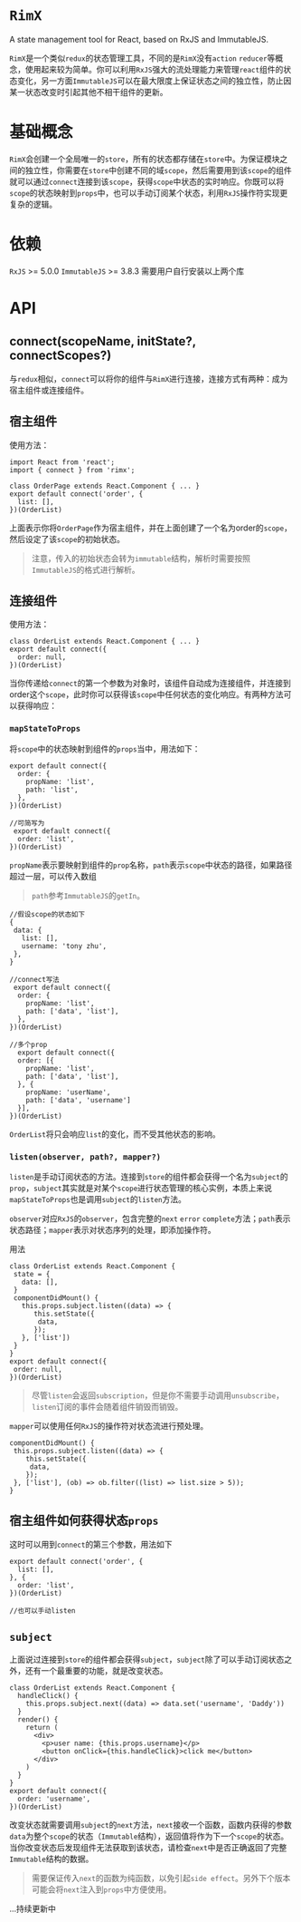 # `RimX`
A state management tool for React, based on RxJS and ImmutableJS.

`RimX`是一个类似`redux`的状态管理工具，不同的是`RimX`没有`action` `reducer`等概念，使用起来较为简单。你可以利用`RxJS`强大的流处理能力来管理`react`组件的状态变化，另一方面`ImmutableJS`可以在最大限度上保证状态之间的独立性，防止因某一状态改变时引起其他不相干组件的更新。

# 基础概念
`RimX`会创建一个全局唯一的`store`，所有的状态都存储在`store`中。为保证模块之间的独立性，你需要在`store`中创建不同的域`scope`，然后需要用到该`scope`的组件就可以通过`connect`连接到该`scope`，获得`scope`中状态的实时响应。你既可以将`scope`的状态映射到`props`中，也可以手动订阅某个状态，利用`RxJS`操作符实现更复杂的逻辑。

# 依赖
`RxJS` >= 5.0.0
`ImmutableJS` >= 3.8.3
需要用户自行安装以上两个库
# API

## connect(scopeName, initState?, connectScopes?)
与`redux`相似，`connect`可以将你的组件与`RimX`进行连接，连接方式有两种：成为宿主组件或连接组件。

## 宿主组件
使用方法：
```
import React from 'react';
import { connect } from 'rimx';

class OrderPage extends React.Component { ... }
export default connect('order', {
  list: [],
})(OrderList)
```
上面表示你将`OrderPage`作为宿主组件，并在上面创建了一个名为order的`scope`，然后设定了该`scope`的初始状态。

> 注意，传入的初始状态会转为`immutable`结构，解析时需要按照`ImmutableJS`的格式进行解析。

## 连接组件
使用方法：
```
class OrderList extends React.Component { ... }
export default connect({
  order: null,
})(OrderList)
```
当你传递给`connect`的第一个参数为对象时，该组件自动成为连接组件，并连接到order这个`scope`，此时你可以获得该`scope`中任何状态的变化响应。有两种方法可以获得响应：

 ### `mapStateToProps`
 将`scope`中的状态映射到组件的`props`当中，用法如下：
 ```
 export default connect({
   order: {
     propName: 'list',
     path: 'list',
   },
 })(OrderList)

 //可简写为
  export default connect({
   order: 'list',
 })(OrderList)
 ```
 `propName`表示要映射到组件的`prop`名称，`path`表示`scope`中状态的路径，如果路径超过一层，可以传入数组
 > `path`参考`ImmutableJS`的`getIn`。
 
 ```
 //假设scope的状态如下
 {
  data: {
    list: [],
    username: 'tony zhu',
  },
 }
 
 //connect写法
  export default connect({
   order: {
     propName: 'list',
     path: ['data', 'list'],
   },
 })(OrderList)

 //多个prop
   export default connect({
   order: [{
     propName: 'list',
     path: ['data', 'list'],
   }, {
     propName: 'userName',
     path: ['data', 'username']
   }],
 })(OrderList)
 ```
 `OrderList`将只会响应`list`的变化，而不受其他状态的影响。
 
 ### `listen(observer, path?, mapper?)`
 `listen`是手动订阅状态的方法。连接到`store`的组件都会获得一个名为`subject`的`prop`，`subject`其实就是对某个`scope`进行状态管理的核心实例，本质上来说`mapStateToProps`也是调用`subject`的`listen`方法。
 
 `observer`对应`RxJS`的`observer`，包含完整的`next` `error` `complete`方法；`path`表示状态路径；`mapper`表示对状态序列的处理，即添加操作符。
 
 用法
 ```
class OrderList extends React.Component {
  state = {
    data: [],
  }
  componentDidMount() {
    this.props.subject.listen((data) => {
       this.setState({
        data,
       });
    }, ['list'])
  }
}
export default connect({
  order: null,
})(OrderList)
 ```

 > 尽管`listen`会返回`subscription`，但是你不需要手动调用`unsubscribe`，`listen`订阅的事件会随着组件销毁而销毁。
 
 `mapper`可以使用任何`RxJS`的操作符对状态流进行预处理。
 ```
 componentDidMount() {
  this.props.subject.listen((data) => {
     this.setState({
      data,
     });
  }, ['list'], (ob) => ob.filter((list) => list.size > 5));
}
 ```

## 宿主组件如何获得状态`props`
这时可以用到`connect`的第三个参数，用法如下
```
export default connect('order', {
  list: [],
}, {
  order: 'list',
})(OrderList)

//也可以手动listen
```

## `subject`
上面说过连接到`store`的组件都会获得`subject`，`subject`除了可以手动订阅状态之外，还有一个最重要的功能，就是改变状态。
```
class OrderList extends React.Component {
  handleClick() {
    this.props.subject.next((data) => data.set('username', 'Daddy'))
  }
  render() {
    return (
      <div>
        <p>user name: {this.props.username}</p>
        <button onClick={this.handleClick}>click me</button>
      </div>
    )
  }
}
export default connect({
  order: 'username',
})(OrderList)
```

改变状态就需要调用`subject`的`next`方法，`next`接收一个函数，函数内获得的参数`data`为整个`scope`的状态（`Immutable`结构），返回值将作为下一个`scope`的状态。当你改变状态后发现组件无法获取到该状态，请检查`next`中是否正确返回了完整`Immutable`结构的数据。
> 需要保证传入`next`的函数为纯函数，以免引起`side effect`。另外下个版本可能会将`next`注入到`props`中方便使用。

...持续更新中